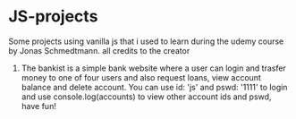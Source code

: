 # JS-projects
Some projects using vanilla js that i used to learn during the udemy course by Jonas Schmedtmann. all credits to the creator

1. The bankist is a simple bank website where a user can login and trasfer money to one of four users and also request loans, view account balance and delete account. You can use id: 'js' and pswd: '1111' to login and use console.log(accounts) to view other account ids and pswd, have fun!
